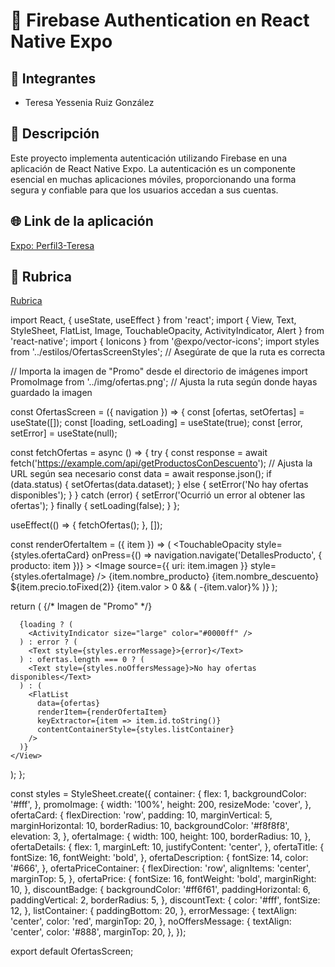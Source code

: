# 📱 Firebase Authentication en React Native Expo

## 👥 Integrantes
- Teresa Yessenia Ruiz González

## 📝 Descripción
Este proyecto implementa autenticación utilizando Firebase en una aplicación de React Native Expo. La autenticación es un componente esencial en muchas aplicaciones móviles, proporcionando una forma segura y confiable para que los usuarios accedan a sus cuentas.

## 🌐 Link de la aplicación
[Expo: Perfil3-Teresa](https://expo.dev/accounts/teresalaq/projects/perfil3-teresa/builds/73b4ce3d-e4f8-4561-8fc9-c740a77e5a60)

## 📄 Rubrica
[Rubrica](https://drive.google.com/file/d/1a7h3nx2e9xXJvK1GhzuKgdHRYBoa6g9z/preview)




import React, { useState, useEffect } from 'react';
import { View, Text, StyleSheet, FlatList, Image, TouchableOpacity, ActivityIndicator, Alert } from 'react-native';
import { Ionicons } from '@expo/vector-icons';
import styles from '../estilos/OfertasScreenStyles'; // Asegúrate de que la ruta es correcta

// Importa la imagen de "Promo" desde el directorio de imágenes
import PromoImage from '../img/ofertas.png'; // Ajusta la ruta según donde hayas guardado la imagen

const OfertasScreen = ({ navigation }) => {
  const [ofertas, setOfertas] = useState([]);
  const [loading, setLoading] = useState(true);
  const [error, setError] = useState(null);

  const fetchOfertas = async () => {
    try {
      const response = await fetch('https://example.com/api/getProductosConDescuento'); // Ajusta la URL según sea necesario
      const data = await response.json();
      if (data.status) {
        setOfertas(data.dataset);
      } else {
        setError('No hay ofertas disponibles');
      }
    } catch (error) {
      setError('Ocurrió un error al obtener las ofertas');
    } finally {
      setLoading(false);
    }
  };

  useEffect(() => {
    fetchOfertas();
  }, []);

  const renderOfertaItem = ({ item }) => (
    <TouchableOpacity
      style={styles.ofertaCard}
      onPress={() => navigation.navigate('DetallesProducto', { producto: item })}
    >
      <Image source={{ uri: item.imagen }} style={styles.ofertaImage} />
      <View style={styles.ofertaDetails}>
        <Text style={styles.ofertaTitle}>{item.nombre_producto}</Text>
        <Text style={styles.ofertaDescription}>{item.nombre_descuento}</Text>
        <View style={styles.ofertaPriceContainer}>
          <Text style={styles.ofertaPrice}>${item.precio.toFixed(2)}</Text>
          {item.valor > 0 && (
            <View style={styles.discountBadge}>
              <Text style={styles.discountText}>-{item.valor}%</Text>
            </View>
          )}
        </View>
      </View>
    </TouchableOpacity>
  );

  return (
    <View style={styles.container}>
      {/* Imagen de "Promo" */}
      <Image source={PromoImage} style={styles.promoImage} />

      {loading ? (
        <ActivityIndicator size="large" color="#0000ff" />
      ) : error ? (
        <Text style={styles.errorMessage}>{error}</Text>
      ) : ofertas.length === 0 ? (
        <Text style={styles.noOffersMessage}>No hay ofertas disponibles</Text>
      ) : (
        <FlatList
          data={ofertas}
          renderItem={renderOfertaItem}
          keyExtractor={item => item.id.toString()}
          contentContainerStyle={styles.listContainer}
        />
      )}
    </View>
  );
};

const styles = StyleSheet.create({
  container: {
    flex: 1,
    backgroundColor: '#fff',
  },
  promoImage: {
    width: '100%',
    height: 200,
    resizeMode: 'cover',
  },
  ofertaCard: {
    flexDirection: 'row',
    padding: 10,
    marginVertical: 5,
    marginHorizontal: 10,
    borderRadius: 10,
    backgroundColor: '#f8f8f8',
    elevation: 3,
  },
  ofertaImage: {
    width: 100,
    height: 100,
    borderRadius: 10,
  },
  ofertaDetails: {
    flex: 1,
    marginLeft: 10,
    justifyContent: 'center',
  },
  ofertaTitle: {
    fontSize: 16,
    fontWeight: 'bold',
  },
  ofertaDescription: {
    fontSize: 14,
    color: '#666',
  },
  ofertaPriceContainer: {
    flexDirection: 'row',
    alignItems: 'center',
    marginTop: 5,
  },
  ofertaPrice: {
    fontSize: 16,
    fontWeight: 'bold',
    marginRight: 10,
  },
  discountBadge: {
    backgroundColor: '#ff6f61',
    paddingHorizontal: 6,
    paddingVertical: 2,
    borderRadius: 5,
  },
  discountText: {
    color: '#fff',
    fontSize: 12,
  },
  listContainer: {
    paddingBottom: 20,
  },
  errorMessage: {
    textAlign: 'center',
    color: 'red',
    marginTop: 20,
  },
  noOffersMessage: {
    textAlign: 'center',
    color: '#888',
    marginTop: 20,
  },
});

export default OfertasScreen;
